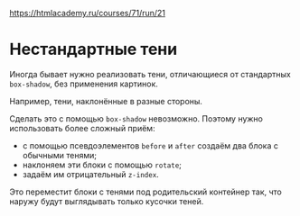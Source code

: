 https://htmlacademy.ru/courses/71/run/21
# Нестандартные тени

Иногда бывает нужно реализовать тени, отличающиеся от стандартных  `box-shadow`, без применения картинок.

Например, тени, наклонённые в разные стороны.

Сделать это с помощью  `box-shadow`  невозможно. Поэтому нужно использовать более сложный приём:

-   c помощью псевдоэлементов  `before`  и `after`  создаём два блока с обычными тенями;
-   наклоняем эти блоки с помощью  `rotate`;
-   задаём им отрицательный  `z-index`.

Это переместит блоки с тенями под родительский контейнер так, что наружу будут выглядывать только кусочки теней.